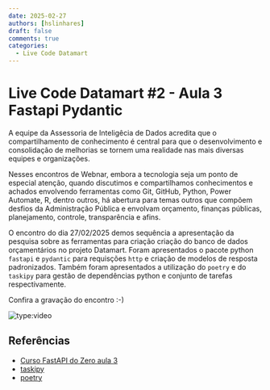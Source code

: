 ```yaml
---
date: 2025-02-27
authors: [hslinhares]
draft: false
comments: true
categories:
  - Live Code Datamart
---
```


# Live Code Datamart #2 - Aula 3 Fastapi Pydantic

A equipe da Assessoria de Inteligêcia de Dados acredita que o compartilhamento de conhecimento é central para que o desenvolvimento e consolidação de melhorias se tornem uma realidade nas mais diversas equipes e organizações.

Nesses encontros de Webnar, embora a tecnologia seja um ponto de especial atenção, quando discutimos e compartilhamos conhecimentos e achados envolvendo ferramentas como Git, GitHub, Python, Power Automate, R, dentro outros, há abertura para temas outros que compõem desfios da Administração Pública e envolvam orçamento, finanças públicas, planejamento, controle, transparência e afins.


<!-- more -->

O encontro do dia 27/02/2025 demos sequência a apresentação da pesquisa sobre as ferramentas para criação criação do banco de dados orçamentários no projeto Datamart. Foram apresentados o pacote python `fastapi` e `pydantic` para requisções `http` e criação de modelos de resposta padronizados. Também foram apresentados a utilização do `poetry` e do `taskipy` para gestão de dependências python e conjunto de tarefas respectivamente.

Confira a gravação do encontro :-)

![type:video](https://www.youtube.com/embed/M0hDETTgu5c)

## Referências

- [Curso FastAPI do Zero aula 3](https://fastapidozero.dunossauro.com/03/)
- [taskipy](https://pypi.org/project/taskipy/)
- [poetry](https://python-poetry.org/)
